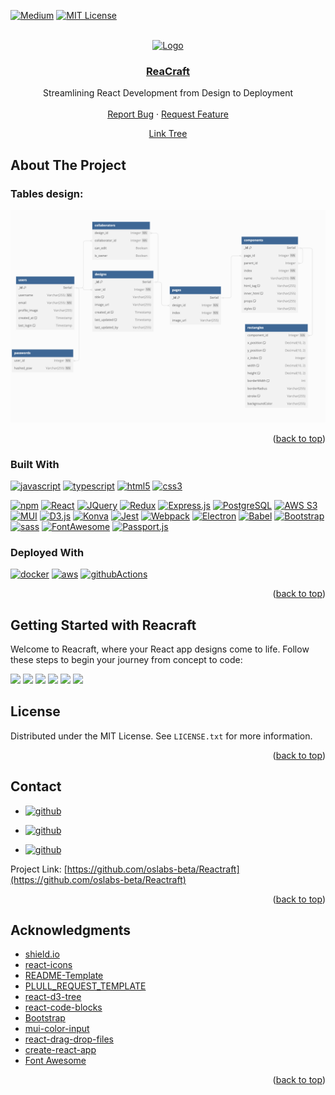 <!-- Improved compatibility of back to top link: See: https://github.com/othneildrew/Best-README-Template/pull/73 -->

<a name="readme-top"></a>

<!--
*** Thanks for checking out the Best-README-Template. If you have a suggestion
*** that would make this better, please fork the repo and create a pull request
*** or simply open an issue with the tag "enhancement".
*** Don't forget to give the project a star!
*** Thanks again! Now go create something AMAZING! :D
-->

<!-- PROJECT SHIELDS -->
<!--
*** I'm using markdown "reference style" links for readability.
*** Reference links are enclosed in brackets [ ] instead of parentheses ( ).
*** See the bottom of this document for the declaration of the reference variables
*** for contributors-url, forks-url, etc. This is an optional, concise syntax you may use.
*** https://www.markdownguide.org/basic-syntax/#reference-style-links
-->

<!-- [![Contributors][contributors-shield]][contributors-url] -->
<!-- [![Forks][forks-shield]][forks-url] -->
<!-- [![Stargazers][stars-shield]][stars-url] -->

[![Medium](https://img.shields.io/badge/medium-000000?style=for-the-badge&logo=medium&logoColor=white)](https://medium.com/reacraft/introducing-reacraft-streamlining-react-development-from-conception-to-code-8d7d7d3f60f4)
[![MIT License][license-shield]][license-url]

<!-- [![LinkedIn][linkedin-shield]][linkedin-url] -->

<!-- PROJECT LOGO -->
<br />
<div align="center">
  <a href="https://reacraft.org">
    <img src="https://reacraft-demos.s3.ca-central-1.amazonaws.com/ReaCraft_BDBBB6_circleShadow_transparent.svg" alt="Logo" width="200" height="200">
  </a>

<a href="https://reacraft.org" target="_blank" rel="noopener noreferrer"><h3 align="center">ReaCraft</h3></a>

  <p align="center">
Streamlining React Development from Design to Deployment
<br />
<!-- <a href="https://github.com/oslabs-beta/Reactraft"><strong>Explore the docs »</strong></a> -->
<!-- <br /> -->
<br />
<!-- <a href="https://github.com/oslabs-beta/Reactraft">View Demo</a> -->
<!-- · -->
<a href="https://github.com/oslabs-beta/Reactraft/issues">Report Bug</a>
·
<a href="https://github.com/oslabs-beta/Reactraft/issues">Request Feature</a>

<a href="https://linktr.ee/reacraftorg">Link Tree</a>

  </p>
</div>

<!-- TABLE OF CONTENTS -->
<!-- <details>
  <summary>Table of Contents</summary>
  <ol>
    <li>
      <a href="#about-the-project">About The Project</a>
      <ul>
        <li><a href="#built-with">Built With</a></li>
      </ul>
    </li>
    <li>
      <a href="#getting-started">Getting Started</a>
      <ul>
        <li><a href="#prerequisites">Prerequisites</a></li>
        <li><a href="#installation">Installation</a></li>
      </ul>
    </li>
    <li><a href="#usage">Usage</a></li>
    <li><a href="#roadmap">Roadmap</a></li>
    <li><a href="#contributing">Contributing</a></li>
    <li><a href="#license">License</a></li>
    <li><a href="#contact">Contact</a></li>
    <li><a href="#acknowledgments">Acknowledgments</a></li>
  </ol>
</details> -->

<!-- ABOUT THE PROJECT -->

## About The Project

### Tables design:

![alt text][database-tables]

<p align="right">(<a href="#readme-top">back to top</a>)</p>

### Built With

[![javascript](https://img.shields.io/badge/javascript-F7DF1E?style=for-the-badge&logo=javascript&logoColor=black)](https://www.javascript.com/)
[![typescript](https://img.shields.io/badge/typescript-3178C6?style=for-the-badge&logo=typescript&logoColor=black)](https://www.typescriptlang.org/)
[![html5](https://img.shields.io/badge/html%205-E34F26?style=for-the-badge&logo=html5&logoColor=white)](https://html.spec.whatwg.org/)
[![css3](https://img.shields.io/badge/css%203-1572B6?style=for-the-badge&logo=css3&logoColor=white)](https://en.wikipedia.org/wiki/CSS)

[![npm](https://img.shields.io/badge/npm-v10.3.0-CB3837?logo=npm)](https://docs.npmjs.com/)
[![React](https://img.shields.io/badge/react-v18.2.0-61DAFB?logo=react)](https://react.dev/)
[![JQuery](https://img.shields.io/badge/jquery-v3.7.1-0769AD?logo=jquery)](https://jquery.com/)
[![Redux](https://img.shields.io/badge/redux-v9.0.4-764ABC?logo=redux)](https://redux.js.org/)
[![Express.js](https://img.shields.io/badge/express-v4.18.2-000000?logo=express)](https://expressjs.com/)
[![PostgreSQL](https://img.shields.io/badge/postgresql-v8.11.3-4169E1?logo=postgresql&logoColor=white)](https://www.postgresql.org/)
[![AWS S3](https://img.shields.io/badge/amazon%20s3-v2.1534.0-569A31?logo=amazon%20s3)](https://aws.amazon.com/s3/)
[![MUI](https://img.shields.io/badge/material%20ui-v5.15.3-007FFF?logo=mui)](https://mui.com/)
[![D3.js](https://img.shields.io/badge/d3.js-v7.8.5-F9A03C?logo=d3.js)](https://d3js.org/)
[![Konva](https://img.shields.io/badge/konva-v9.3.0-0D83CD?logo=konva&logoColor=white)](https://konvajs.org/)
[![Jest](https://img.shields.io/badge/jest-v27.5.1-C21325?logo=jest)](https://jestjs.io/)
[![Webpack](https://img.shields.io/badge/webpack-v5.89.0-8DD6F9?logo=webpack)](https://webpack.js.org/)
[![Electron](https://img.shields.io/badge/electron-v28.1.3-47848F?logo=electron&logoColor=white)](https://www.electronjs.org/)
[![Babel](https://img.shields.io/badge/babel-v7.23.7-F9DC3E?logo=babel)](https://babeljs.io/)
[![Bootstrap](https://img.shields.io/badge/bootstrap-v5.3-7952B3?logo=bootstrap&logoColor=white)](https://getbootstrap.com/)
[![sass](https://img.shields.io/badge/sass-v1.69.7-CC6699?logo=sass)](https://sass-lang.com/)
[![FontAwesome](https://img.shields.io/badge/font%20awesome-v6.5.1-528DD7?logo=font%20awesome)](https://fontawesome.com/)
[![Passport.js](https://img.shields.io/badge/passport-v0.7.0-34E27A?logo=passport)](https://www.passportjs.org/)

### Deployed With

[![docker](https://img.shields.io/badge/Docker-2496ED?style=for-the-badge&logo=Docker&logoColor=ffffff)](https://www.docker.com/)
[![aws](https://img.shields.io/badge/amazon%20AWS-232F3E?style=for-the-badge&logo=amazon%20aws&logoColor=white)](https://aws.amazon.com/)
[![githubActions](https://img.shields.io/badge/github%20actions-2088FF?style=for-the-badge&logo=github%20actions&logoColor=white)](https://github.com/features/actions)

<p align="right">(<a href="#readme-top">back to top</a>)</p>

## Getting Started with Reacraft

Welcome to Reacraft, where your React app designs come to life. Follow these steps to begin your journey from concept to code:

<img src='https://reacraft-demos.s3.ca-central-1.amazonaws.com/UploadPhotos.gif'/>
<img src='https://reacraft-demos.s3.ca-central-1.amazonaws.com/AddComponents.gif'/>
<img src='https://reacraft-demos.s3.ca-central-1.amazonaws.com/BorderColorFill.gif'/>
<img src='https://reacraft-demos.s3.ca-central-1.amazonaws.com/DevelopmentSuite.gif'/>
<img src='https://reacraft-demos.s3.ca-central-1.amazonaws.com/DomTree.gif'/>
<img src='https://reacraft-demos.s3.ca-central-1.amazonaws.com/ExportAll.gif'/>
<!-- LICENSE -->

## License

Distributed under the MIT License. See `LICENSE.txt` for more information.

<p align="right">(<a href="#readme-top">back to top</a>)</p>

<!-- CONTACT -->

## Contact

- [![github](https://img.shields.io/badge/claire-@clairehuang1008-ee6d8a?logo=github)](https://github.com/clairehuang1008)

- [![github](https://img.shields.io/badge/eunice-@eunykim92-f1e346?logo=github)](https://github.com/eunykim92)
- [![github](https://img.shields.io/badge/amir-@Amunoz--1-89c6df?logo=github)](https://github.com/Amunoz-1)

Project Link: [https://github.com/oslabs-beta/Reactraft](https://github.com/oslabs-beta/Reactraft)

<p align="right">(<a href="#readme-top">back to top</a>)</p>

<!-- ACKNOWLEDGMENTS -->

## Acknowledgments

- [shield.io](https://shields.io/)
- [react-icons](https://react-icons.github.io/react-icons/)
- [README-Template](https://github.com/othneildrew/Best-README-Template)
- [PLULL_REQUEST_TEMPLATE](https://github.com/open-sauced/.github/blob/main/.github/PULL_REQUEST_TEMPLATE.md)
- [react-d3-tree](https://www.npmjs.com/package/react-d3-tree)
- [react-code-blocks](https://github.com/rajinwonderland/react-code-blocks)
- [Bootstrap](https://getbootstrap.com/)
- [mui-color-input](https://www.npmjs.com/package/mui-color-input)
- [react-drag-drop-files](https://www.npmjs.com/package/react-drag-drop-files)
- [create-react-app](https://create-react-app.dev/)
- [Font Awesome](https://fontawesome.com/)

<p align="right">(<a href="#readme-top">back to top</a>)</p>

<!-- MARKDOWN LINKS & IMAGES -->
<!-- https://www.markdownguide.org/basic-syntax/#reference-style-links -->

[contributors-shield]: https://img.shields.io/github/contributors/oslabs-beta/Reactraft.svg?style=for-the-badge
[contributors-url]: https://github.com/oslabs-beta/Reactraft/graphs/contributors
[forks-shield]: https://img.shields.io/github/forks/oslabs-beta/Reactraft.svg?style=for-the-badge
[forks-url]: https://github.com/oslabs-beta/Reactraft/network/members
[stars-shield]: https://img.shields.io/github/stars/oslabs-beta/Reactraft.svg?style=for-the-badge
[stars-url]: https://github.com/oslabs-beta/Reactraft/stargazers
[issues-shield]: https://img.shields.io/github/issues/oslabs-beta/Reactraft.svg?style=for-the-badge
[issues-url]: https://github.com/oslabs-beta/Reactraft/issues
[license-shield]: https://img.shields.io/github/license/oslabs-beta/Reactraft.svg?style=for-the-badge
[license-url]: https://github.com/oslabs-beta/Reactraft/blob/master/LICENSE.txt
[database-tables]: /docs/database_tables_new.png

